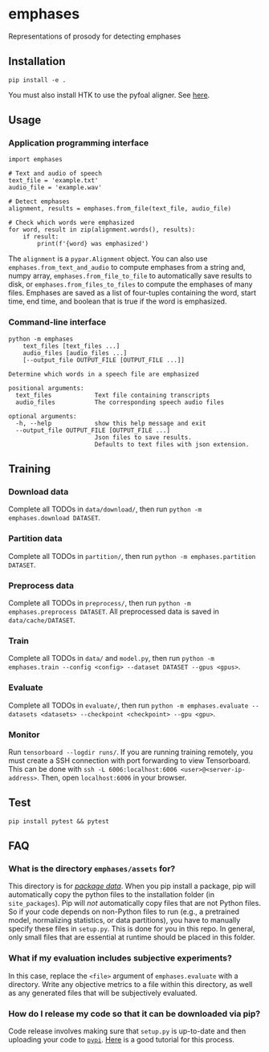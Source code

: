 # emphases
Representations of prosody for detecting emphases


## Installation

`pip install -e .`

You must also install HTK to use the pyfoal aligner. See
[here](https://github.com/maxrmorrison/pyfoal).


## Usage

### Application programming interface

```
import emphases

# Text and audio of speech
text_file = 'example.txt'
audio_file = 'example.wav'

# Detect emphases
alignment, results = emphases.from_file(text_file, audio_file)

# Check which words were emphasized
for word, result in zip(alignment.words(), results):
    if result:
        print(f'{word} was emphasized')
```

The `alignment` is a `pypar.Alignment` object. You can also use
`emphases.from_text_and_audio` to compute emphases from a string and,
numpy array, `emphases.from_file_to_file` to automatically save
results to disk, or `emphases.from_files_to_files` to compute the
emphases of many files. Emphases are saved as a list of four-tuples
containing the word, start time, end time, and boolean that is true if
the word is emphasized.


### Command-line interface

```
python -m emphases
    text_files [text_files ...]
    audio_files [audio_files ...]
    [--output_file OUTPUT_FILE [OUTPUT_FILE ...]]

Determine which words in a speech file are emphasized

positional arguments:
  text_files            Text file containing transcripts
  audio_files           The corresponding speech audio files

optional arguments:
  -h, --help            show this help message and exit
  --output_file OUTPUT_FILE [OUTPUT_FILE ...]
                        Json files to save results.
                        Defaults to text files with json extension.
```


## Training

### Download data

Complete all TODOs in `data/download/`, then run `python -m emphases.download DATASET`.


### Partition data

Complete all TODOs in `partition/`, then run `python -m emphases.partition
DATASET`.


### Preprocess data

Complete all TODOs in `preprocess/`, then run `python -m emphases.preprocess
DATASET`. All preprocessed data is saved in `data/cache/DATASET`.


### Train

Complete all TODOs in `data/` and `model.py`, then run `python -m emphases.train --config <config> --dataset
DATASET --gpus <gpus>`.


### Evaluate

Complete all TODOs in `evaluate/`, then run `python -m emphases.evaluate
--datasets <datasets> --checkpoint <checkpoint> --gpu <gpu>`.


### Monitor

Run `tensorboard --logdir runs/`. If you are running training
remotely, you must create a SSH connection with port forwarding to view
Tensorboard. This can be done with `ssh -L 6006:localhost:6006
<user>@<server-ip-address>`. Then, open `localhost:6006` in your browser.


## Test

`pip install pytest && pytest`


## FAQ

### What is the directory `emphases/assets` for?

This directory is for
[_package data_](https://packaging.python.org/guides/distributing-packages-using-setuptools/#package-data).
When you pip install a package, pip will
automatically copy the python files to the installation folder (in
`site_packages`). Pip will _not_ automatically copy files that are not Python
files. So if your code depends on non-Python files to run (e.g., a pretrained
model, normalizing statistics, or data partitions), you have to manually
specify these files in `setup.py`. This is done for you in this repo. In
general, only small files that are essential at runtime should be placed in
this folder.


### What if my evaluation includes subjective experiments?

In this case, replace the `<file>` argument of `emphases.evaluate` with a
directory. Write any objective metrics to a file within this directory, as well
as any generated files that will be subjectively evaluated.


### How do I release my code so that it can be downloaded via pip?

Code release involves making sure that `setup.py` is up-to-date and then
uploading your code to [`pypi`](https://www.pypi.org).
[Here](https://packaging.python.org/tutorials/packaging-projects/) is a good
tutorial for this process.
